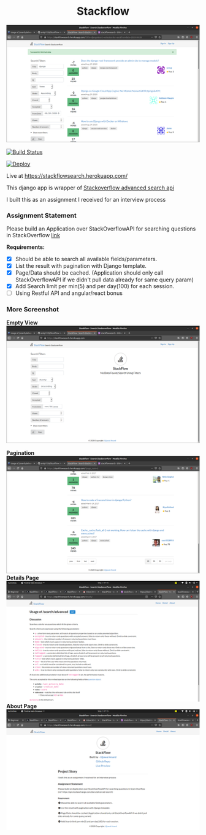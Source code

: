 
<div align="center">
  <h1>Stackflow </h1>
  <img src="screenshots/stackflow_2.png">
</div>

[![Build Status](https://travis-ci.org/andy1729/Stackflow.svg?branch=master)](https://travis-ci.org/andy1729/Stackflow)

[![Deploy](https://www.herokucdn.com/deploy/button.svg)](https://heroku.com/deploy)

Live at https://stackflowsearch.herokuapp.com/

This django app is wrapper of [Stackoverflow advanced search api](https://api.stackexchange.com/docs/advanced-search)

I built this as an assignment I received for an interview process

### Assignment Statement
Please build an Application over StackOverflowAPI for searching questions in StackOverflow [link](https://api.stackexchange.com/docs/advanced-search)

**Requirements:**

- [x] Should be able to search all available fields/parameters. 
- [x] List the result with pagination with Django template.
- [x] Page/Data should be cached. (Application should only call 
        StackOverflowAPI if we didn't pull data already for same query param)
- [x] Add Search limit per min(5) and per day(100) for each session.
- [ ] Using Restful API and angular/react bonus

### More Screenshot

**Empty View**
![empty view](screenshots/stackflow_1.png)

**Pagination**
![Pagination](screenshots/stackflow_3.png)
**Details Page**
![Pagination](screenshots/stackflow_4.png)
**About Page**
![Pagination](screenshots/stackflow_5.png)



